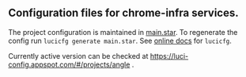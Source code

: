 ## Configuration files for chrome-infra services.

The project configuration is maintained in [main.star](main.star). To regenerate the config
run `lucicfg generate main.star`. See [online docs][docs] for `lucicfg`.

Currently active version can be checked at
https://luci-config.appspot.com/#/projects/angle .

[docs]: https://chromium.googlesource.com/infra/luci/luci-go/+/refs/heads/master/lucicfg/doc/README.md
